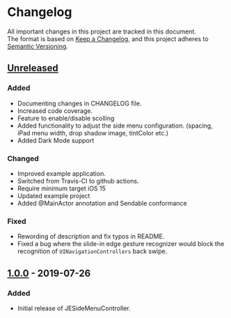 # Changelog

All important changes in this project are tracked in this document.  
The format is based on [Keep a Changelog](https://keepachangelog.com/en/1.0.0), and this project adheres to [Semantic Versioning](https://semver.org/spec/v2.0.0.html).

## [Unreleased]
### Added
- Documenting changes in CHANGELOG file.
- Increased code coverage.
- Feature to enable/disable scolling
- Added functionality to adjust the side menu configuration. (spacing, iPad menu width, drop shadow image, tintColor etc.)
- Added Dark Mode support

### Changed
- Improved example application.
- Switched from Travis-CI to github actions.
- Require minimum target iOS 15
- Updated example project
- Added @MainActor annotation and Sendable conformance

### Fixed
- Rewording of description and fix typos in README.
- Fixed a bug where the slide-in edge gesture recognizer would block the recognition of `UINavigationControllers` back swipe.

## [1.0.0] - 2019-07-26
### Added
- Initial release of JESideMenuController.

[Unreleased]: https://github.com/jaeilers/JESideMenuController/compare/1.0.0...HEAD
[1.0.0]: https://github.com/jaeilers/JESideMenuController/releases/tag/1.0.0
